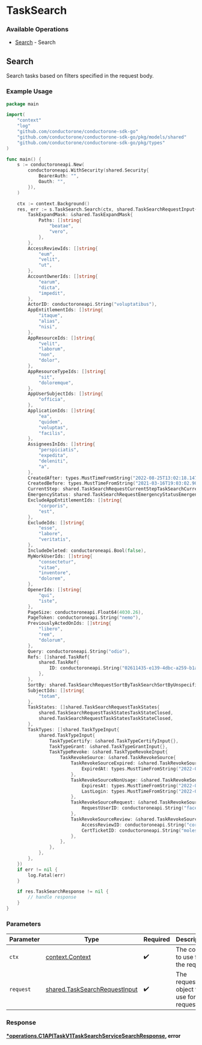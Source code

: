# TaskSearch

### Available Operations

* [Search](#search) - Search

## Search

Search tasks based on filters specified in the request body.

### Example Usage

```go
package main

import(
	"context"
	"log"
	"github.com/conductorone/conductorone-sdk-go"
	"github.com/conductorone/conductorone-sdk-go/pkg/models/shared"
	"github.com/conductorone/conductorone-sdk-go/pkg/types"
)

func main() {
    s := conductoroneapi.New(
        conductoroneapi.WithSecurity(shared.Security{
            BearerAuth: "",
            Oauth: "",
        }),
    )

    ctx := context.Background()
    res, err := s.TaskSearch.Search(ctx, shared.TaskSearchRequestInput{
        TaskExpandMask: &shared.TaskExpandMask{
            Paths: []string{
                "beatae",
                "vero",
            },
        },
        AccessReviewIds: []string{
            "eum",
            "velit",
            "ut",
        },
        AccountOwnerIds: []string{
            "earum",
            "dicta",
            "impedit",
        },
        ActorID: conductoroneapi.String("voluptatibus"),
        AppEntitlementIds: []string{
            "itaque",
            "alias",
            "nisi",
        },
        AppResourceIds: []string{
            "velit",
            "laborum",
            "non",
            "dolor",
        },
        AppResourceTypeIds: []string{
            "sit",
            "doloremque",
        },
        AppUserSubjectIds: []string{
            "officia",
        },
        ApplicationIds: []string{
            "ea",
            "quidem",
            "voluptas",
            "facilis",
        },
        AssigneesInIds: []string{
            "perspiciatis",
            "expedita",
            "deleniti",
            "a",
        },
        CreatedAfter: types.MustTimeFromString("2022-08-25T13:02:18.147Z"),
        CreatedBefore: types.MustTimeFromString("2021-03-16T19:03:02.908Z"),
        CurrentStep: shared.TaskSearchRequestCurrentStepTaskSearchCurrentStepApproval.ToPointer(),
        EmergencyStatus: shared.TaskSearchRequestEmergencyStatusEmergency.ToPointer(),
        ExcludeAppEntitlementIds: []string{
            "corporis",
            "est",
        },
        ExcludeIds: []string{
            "esse",
            "labore",
            "veritatis",
        },
        IncludeDeleted: conductoroneapi.Bool(false),
        MyWorkUserIds: []string{
            "consectetur",
            "vitae",
            "inventore",
            "dolorem",
        },
        OpenerIds: []string{
            "qui",
            "iste",
        },
        PageSize: conductoroneapi.Float64(4030.26),
        PageToken: conductoroneapi.String("nemo"),
        PreviouslyActedOnIds: []string{
            "libero",
            "rem",
            "dolorum",
        },
        Query: conductoroneapi.String("odio"),
        Refs: []shared.TaskRef{
            shared.TaskRef{
                ID: conductoroneapi.String("02611435-e139-4dbc-a259-b1abda8c070e"),
            },
        },
        SortBy: shared.TaskSearchRequestSortByTaskSearchSortByUnspecified.ToPointer(),
        SubjectIds: []string{
            "totam",
        },
        TaskStates: []shared.TaskSearchRequestTaskStates{
            shared.TaskSearchRequestTaskStatesTaskStateClosed,
            shared.TaskSearchRequestTaskStatesTaskStateClosed,
        },
        TaskTypes: []shared.TaskTypeInput{
            shared.TaskTypeInput{
                TaskTypeCertify: &shared.TaskTypeCertifyInput{},
                TaskTypeGrant: &shared.TaskTypeGrantInput{},
                TaskTypeRevoke: &shared.TaskTypeRevokeInput{
                    TaskRevokeSource: &shared.TaskRevokeSource{
                        TaskRevokeSourceExpired: &shared.TaskRevokeSourceExpired{
                            ExpiredAt: types.MustTimeFromString("2022-07-18T07:24:59.490Z"),
                        },
                        TaskRevokeSourceNonUsage: &shared.TaskRevokeSourceNonUsage{
                            ExpiresAt: types.MustTimeFromString("2022-03-05T22:46:19.288Z"),
                            LastLogin: types.MustTimeFromString("2022-05-01T23:00:45.808Z"),
                        },
                        TaskRevokeSourceRequest: &shared.TaskRevokeSourceRequest{
                            RequestUserID: conductoroneapi.String("facere"),
                        },
                        TaskRevokeSourceReview: &shared.TaskRevokeSourceReview{
                            AccessReviewID: conductoroneapi.String("corrupti"),
                            CertTicketID: conductoroneapi.String("molestiae"),
                        },
                    },
                },
            },
        },
    })
    if err != nil {
        log.Fatal(err)
    }

    if res.TaskSearchResponse != nil {
        // handle response
    }
}
```

### Parameters

| Parameter                                                                      | Type                                                                           | Required                                                                       | Description                                                                    |
| ------------------------------------------------------------------------------ | ------------------------------------------------------------------------------ | ------------------------------------------------------------------------------ | ------------------------------------------------------------------------------ |
| `ctx`                                                                          | [context.Context](https://pkg.go.dev/context#Context)                          | :heavy_check_mark:                                                             | The context to use for the request.                                            |
| `request`                                                                      | [shared.TaskSearchRequestInput](../../models/shared/tasksearchrequestinput.md) | :heavy_check_mark:                                                             | The request object to use for the request.                                     |


### Response

**[*operations.C1APITaskV1TaskSearchServiceSearchResponse](../../models/operations/c1apitaskv1tasksearchservicesearchresponse.md), error**

